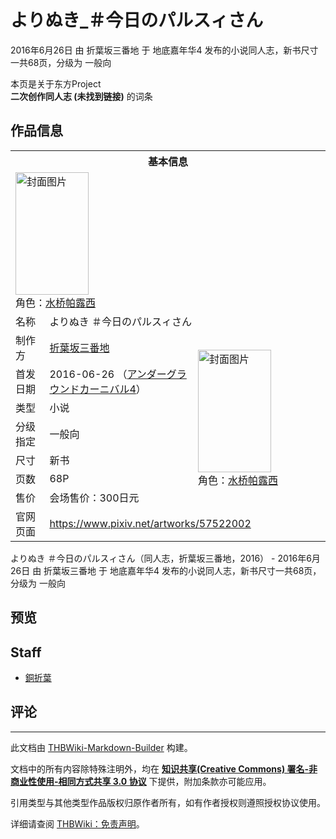 # よりぬき_＃今日のパルスィさん

<!-- source html: G:\repos\THBWiki-Markdown-Builder\THBWikiMarkdown\Temp\main\5\5b\ns0%3A%E3%82%88%E3%82%8A%E3%81%AC%E3%81%8D_%EF%BC%83%E4%BB%8A%E6%97%A5%E3%81%AE%E3%83%91%E3%83%AB%E3%82%B9%E3%82%A3%E3%81%95%E3%82%93.html -->

2016年6月26日 由 折葉坂三番地 于 地底嘉年华4 发布的小说同人志，新书尺寸一共68页，分级为 一般向

本页是关于东方Project  
 **二次创作同人志 (未找到链接)** 的词条
## 作品信息

<table><tbody><tr><th colspan="3">基本信息</th></tr><tr><td class="cover-artwork-mobile" colspan="2"><a href="./文件-よりぬき_＃今日のパルスィさん封面.png.md" class="image" title="封面图片"><img alt="封面图片" src="https://upload.thwiki.cc/thumb/2/25/%E3%82%88%E3%82%8A%E3%81%AC%E3%81%8D_%EF%BC%83%E4%BB%8A%E6%97%A5%E3%81%AE%E3%83%91%E3%83%AB%E3%82%B9%E3%82%A3%E3%81%95%E3%82%93%E5%B0%81%E9%9D%A2.png/117px-%E3%82%88%E3%82%8A%E3%81%AC%E3%81%8D_%EF%BC%83%E4%BB%8A%E6%97%A5%E3%81%AE%E3%83%91%E3%83%AB%E3%82%B9%E3%82%A3%E3%81%95%E3%82%93%E5%B0%81%E9%9D%A2.png" decoding="async" loading="lazy" width="117" height="196" srcset="https://upload.thwiki.cc/thumb/2/25/%E3%82%88%E3%82%8A%E3%81%AC%E3%81%8D_%EF%BC%83%E4%BB%8A%E6%97%A5%E3%81%AE%E3%83%91%E3%83%AB%E3%82%B9%E3%82%A3%E3%81%95%E3%82%93%E5%B0%81%E9%9D%A2.png/175px-%E3%82%88%E3%82%8A%E3%81%AC%E3%81%8D_%EF%BC%83%E4%BB%8A%E6%97%A5%E3%81%AE%E3%83%91%E3%83%AB%E3%82%B9%E3%82%A3%E3%81%95%E3%82%93%E5%B0%81%E9%9D%A2.png 1.5x, https://upload.thwiki.cc/thumb/2/25/%E3%82%88%E3%82%8A%E3%81%AC%E3%81%8D_%EF%BC%83%E4%BB%8A%E6%97%A5%E3%81%AE%E3%83%91%E3%83%AB%E3%82%B9%E3%82%A3%E3%81%95%E3%82%93%E5%B0%81%E9%9D%A2.png/233px-%E3%82%88%E3%82%8A%E3%81%AC%E3%81%8D_%EF%BC%83%E4%BB%8A%E6%97%A5%E3%81%AE%E3%83%91%E3%83%AB%E3%82%B9%E3%82%A3%E3%81%95%E3%82%93%E5%B0%81%E9%9D%A2.png 2x" data-file-width="711" data-file-height="1193"></a><div class="cover-char">角色：<a href="./水桥帕露西.md" title="水桥帕露西">水桥帕露西</a></div></td>
</tr><tr><td class="label">名称</td><td colspan="2"> よりぬき ＃今日のパルスィさん </td></tr><tr><td class="label">制作方</td><td><a href="./折葉坂三番地.md" title="折葉坂三番地">折葉坂三番地</a></td><td class="cover-artwork" rowspan="7" style="min-width:196px;"><a href="./文件-よりぬき_＃今日のパルスィさん封面.png.md" class="image" title="封面图片"><img alt="封面图片" src="https://upload.thwiki.cc/thumb/2/25/%E3%82%88%E3%82%8A%E3%81%AC%E3%81%8D_%EF%BC%83%E4%BB%8A%E6%97%A5%E3%81%AE%E3%83%91%E3%83%AB%E3%82%B9%E3%82%A3%E3%81%95%E3%82%93%E5%B0%81%E9%9D%A2.png/117px-%E3%82%88%E3%82%8A%E3%81%AC%E3%81%8D_%EF%BC%83%E4%BB%8A%E6%97%A5%E3%81%AE%E3%83%91%E3%83%AB%E3%82%B9%E3%82%A3%E3%81%95%E3%82%93%E5%B0%81%E9%9D%A2.png" decoding="async" loading="lazy" width="117" height="196" srcset="https://upload.thwiki.cc/thumb/2/25/%E3%82%88%E3%82%8A%E3%81%AC%E3%81%8D_%EF%BC%83%E4%BB%8A%E6%97%A5%E3%81%AE%E3%83%91%E3%83%AB%E3%82%B9%E3%82%A3%E3%81%95%E3%82%93%E5%B0%81%E9%9D%A2.png/175px-%E3%82%88%E3%82%8A%E3%81%AC%E3%81%8D_%EF%BC%83%E4%BB%8A%E6%97%A5%E3%81%AE%E3%83%91%E3%83%AB%E3%82%B9%E3%82%A3%E3%81%95%E3%82%93%E5%B0%81%E9%9D%A2.png 1.5x, https://upload.thwiki.cc/thumb/2/25/%E3%82%88%E3%82%8A%E3%81%AC%E3%81%8D_%EF%BC%83%E4%BB%8A%E6%97%A5%E3%81%AE%E3%83%91%E3%83%AB%E3%82%B9%E3%82%A3%E3%81%95%E3%82%93%E5%B0%81%E9%9D%A2.png/233px-%E3%82%88%E3%82%8A%E3%81%AC%E3%81%8D_%EF%BC%83%E4%BB%8A%E6%97%A5%E3%81%AE%E3%83%91%E3%83%AB%E3%82%B9%E3%82%A3%E3%81%95%E3%82%93%E5%B0%81%E9%9D%A2.png 2x" data-file-width="711" data-file-height="1193"></a><div class="cover-char">角色：<a href="./水桥帕露西.md" title="水桥帕露西">水桥帕露西</a></div></td>
</tr><tr><td class="label">首发日期</td><td>2016-06-26&#160;（<a href="/展会作品列表?e=%E5%9C%B0%E5%BA%95%E5%98%89%E5%B9%B4%E5%8D%8E%234">アンダーグラウンドカーニバル4</a>）</td></tr><tr><td class="label">类型</td><td>小说</td></tr><tr><td class="label">分级指定</td><td>一般向</td></tr><tr><td class="label">尺寸</td><td>新书</td></tr><tr><td class="label">页数</td><td>68P</td></tr><tr><td class="label">售价</td><td>会场售价：300日元</td></tr>
<tr><td class="label">官网页面</td><td colspan="2"><a rel="nofollow" class="external free" href="https://www.pixiv.net/artworks/57522002">https://www.pixiv.net/artworks/57522002</a></td></tr></tbody></table>

よりぬき ＃今日のパルスィさん（同人志，折葉坂三番地，2016） - 2016年6月26日 由 折葉坂三番地 于 地底嘉年华4 发布的小说同人志，新书尺寸一共68页，分级为 一般向
## 预览
## Staff
- [銅折葉](./銅折葉.md)

## 评论




---

此文档由 [THBWiki-Markdown-Builder](https://github.com/Delsin-Yu/THBWiki-Markdown-Builder) 构建。

文档中的所有内容除特殊注明外，均在 [**知识共享(Creative Commons) 署名-非商业性使用-相同方式共享 3.0 协议**](https://creativecommons.org/licenses/by-sa/3.0/deed.zh-hans) 下提供，附加条款亦可能应用。

引用类型与其他类型作品版权归原作者所有，如有作者授权则遵照授权协议使用。

详细请查阅 [THBWiki：免责声明](https://thbwiki.cc/THBWiki:%E5%85%8D%E8%B4%A3%E5%A3%B0%E6%98%8E)。

